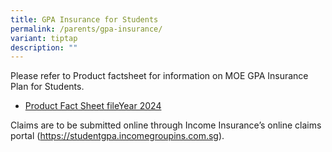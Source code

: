 ```yaml
---
title: GPA Insurance for Students
permalink: /parents/gpa-insurance/
variant: tiptap
description: ""
---
```

<p>Please refer to Product factsheet for information on MOE GPA Insurance
Plan for Students.</p>
<ul data-tight="true" class="tight">
<li>
<p><a href="/files/Product_Fact_Sheet_Year_2024.pdf" rel="noopener noreferrer nofollow" target="_blank">Product Fact Sheet </a>
<a href="/files/Product_Fact_Sheet_Year_2024_updated_May_2024.pdf" rel="noopener noreferrer nofollow" target="_blank">file</a><a href="/files/Product_Fact_Sheet_Year_2024.pdf" rel="noopener noreferrer nofollow" target="_blank">Year 2024</a>
</p>
</li>
</ul>
<p>Claims are to be submitted online through Income Insurance’s online claims
portal (<a href="https://studentgpa.incomegroupins.com.sg" rel="noopener noreferrer nofollow" target="_blank">https://studentgpa.incomegroupins.com.sg</a>).</p>